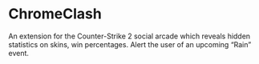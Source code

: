# ChromeClash
An extension for the Counter-Strike 2 social arcade which reveals hidden statistics on skins, win percentages. Alert the user of an upcoming “Rain” event. 
